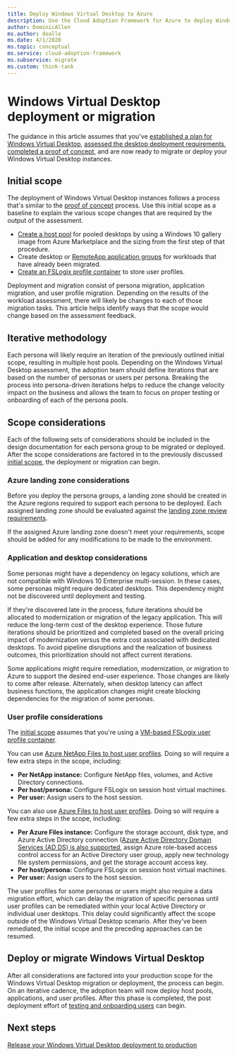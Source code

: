 ```yaml
---
title: Deploy Windows Virtual Desktop to Azure
description: Use the Cloud Adoption Framework for Azure to deploy Windows Virtual Desktop using best practices that reduce complexity and standardize the migration process.
author: DominicAllen
ms.author: doalle
ms.date: 4/1/2020
ms.topic: conceptual
ms.service: cloud-adoption-framework
ms.subservice: migrate
ms.custom: think-tank
---
```


<!-- cSpell:ignore NTFS Logix -->

# Windows Virtual Desktop deployment or migration

The guidance in this article assumes that you've [established a plan for Windows Virtual Desktop](./plan.md), [assessed the desktop deployment requirements](./migrate-assess.md), [completed a proof of concept](./proof-of-concept.md), and are now ready to migrate or deploy your Windows Virtual Desktop instances.

## Initial scope

The deployment of Windows Virtual Desktop instances follows a process that's similar to the [proof of concept](./proof-of-concept.md) process. Use this initial scope as a baseline to explain the various scope changes that are required by the output of the assessment.

- [Create a host pool](/azure/virtual-desktop/create-host-pools-azure-marketplace) for pooled desktops by using a Windows&nbsp;10 gallery image from Azure Marketplace and the sizing from the first step of that procedure.
- Create desktop or [RemoteApp application groups](/azure/virtual-desktop/manage-app-groups#create-a-remoteapp-group) for workloads that have already been migrated.
- [Create an FSLogix profile container](/azure/virtual-desktop/create-host-pools-user-profile) to store user profiles.

Deployment and migration consist of persona migration, application migration, and user profile migration. Depending on the results of the workload assessment, there will likely be changes to each of those migration tasks. This article helps identify ways that the scope would change based on the assessment feedback.

## Iterative methodology

Each persona will likely require an iteration of the previously outlined initial scope, resulting in multiple host pools. Depending on the Windows Virtual Desktop assessment, the adoption team should define iterations that are based on the number of personas or users per persona. Breaking the process into persona-driven iterations helps to reduce the change velocity impact on the business and allows the team to focus on proper testing or onboarding of each of the persona pools.

## Scope considerations

Each of the following sets of considerations should be included in the design documentation for each persona group to be migrated or deployed. After the scope considerations are factored in to the previously discussed [initial scope](#initial-scope), the deployment or migration can begin.

### Azure landing zone considerations

Before you deploy the persona groups, a landing zone should be created in the Azure regions required to support each persona to be deployed. Each assigned landing zone should be evaluated against the [landing zone review requirements](./ready.md).

If the assigned Azure landing zone doesn't meet your requirements, scope should be added for any modifications to be made to the environment.

### Application and desktop considerations

Some personas might have a dependency on legacy solutions, which are not compatible with Windows&nbsp;10 Enterprise multi-session. In these cases, some personas might require dedicated desktops. This dependency might not be discovered until deployment and testing.

If they're discovered late in the process, future iterations should be allocated to modernization or migration of the legacy application. This will reduce the long-term cost of the desktop experience. Those future iterations should be prioritized and completed based on the overall pricing impact of modernization versus the extra cost associated with dedicated desktops. To avoid pipeline disruptions and the realization of business outcomes, this prioritization should not affect current iterations.

Some applications might require remediation, modernization, or migration to Azure to support the desired end-user experience. Those changes are likely to come after release. Alternately, when desktop latency can affect business functions, the application changes might create blocking dependencies for the migration of some personas.

### User profile considerations

The [initial scope](#initial-scope) assumes that you're using a [VM-based FSLogix user profile container](/azure/virtual-desktop/create-host-pools-user-profile).

You can use [Azure NetApp Files to host user profiles](/azure/virtual-desktop/create-fslogix-profile-container). Doing so will require a few extra steps in the scope, including:

- **Per NetApp instance:** Configure NetApp files, volumes, and Active Directory connections.
- **Per host/persona:** Configure FSLogix on session host virtual machines.
- **Per user:** Assign users to the host session.

You can also use [Azure Files to host user profiles](/azure/virtual-desktop/create-file-share). Doing so will require a few extra steps in the scope, including:

- **Per Azure Files instance:** Configure the storage account, disk type, and Azure Active Directory connection ([Azure Active Directory Domain Services (AD DS) is also supported](/azure/virtual-desktop/create-profile-container-adds), assign Azure role-based access control access for an Active Directory user group, apply new technology file system permissions, and get the storage account access key.
- **Per host/persona:** Configure FSLogix on session host virtual machines.
- **Per user:** Assign users to the host session.

The user profiles for some personas or users might also require a data migration effort, which can delay the migration of specific personas until user profiles can be remediated within your local Active Directory or individual user desktops. This delay could significantly affect the scope outside of the Windows Virtual Desktop scenario. After they've been remediated, the initial scope and the preceding approaches can be resumed.

## Deploy or migrate Windows Virtual Desktop

After all considerations are factored into your production scope for the Windows Virtual Desktop migration or deployment, the process can begin. On an iterative cadence, the adoption team will now deploy host pools, applications, and user profiles. After this phase is completed, the post deployment effort of [testing and onboarding users](./migrate-release.md) can begin.

## Next steps

[Release your Windows Virtual Desktop deployment to production](./migrate-release.md)
